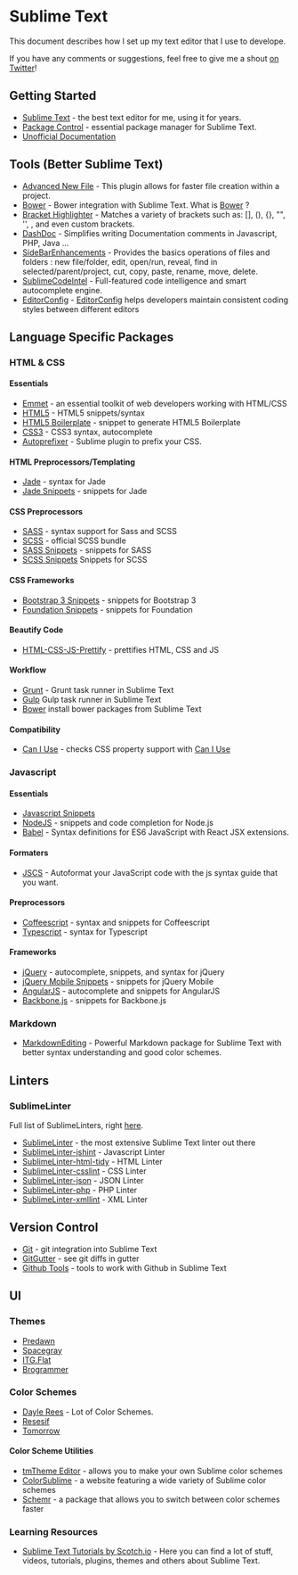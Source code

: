 # Sublime Text

This document describes how I set up my text editor that I use to develope.

If you have any comments or suggestions, feel free to give me a shout [on Twitter](https://twitter.com/crloscuesta)!

## Getting Started

- [Sublime Text](http://www.sublimetext.com/) - the best text editor for me, using it for years. 
- [Package Control](https://sublime.wbond.net/installation) - essential package manager for Sublime Text.
- [Unofficial Documentation](http://docs.sublimetext.info/en/latest/index.html)


## Tools (Better Sublime Text) 

- [Advanced New File](https://github.com/skuroda/Sublime-AdvancedNewFile) - This plugin allows for faster file creation within a project.
- [Bower](https://packagecontrol.io/packages/Bower) - Bower integration with Sublime Text. What is [Bower](http://bower.io) ? 
- [Bracket Highlighter](https://packagecontrol.io/packages/BracketHighlighter) - Matches a variety of brackets such as: [], (), {}, "", '', <tag></tag>, and even custom brackets.
- [DashDoc](https://packagecontrol.io/packages/DocBlockr) - Simplifies writing Documentation comments in Javascript, PHP, Java ...
- [SideBarEnhancements](https://packagecontrol.io/packages/SideBarEnhancements) - Provides the basics operations of files and folders : new file/folder, edit, open/run, reveal, find in selected/parent/project, cut, copy, paste, rename, move, delete.
- [SublimeCodeIntel](https://packagecontrol.io/packages/SublimeCodeIntel) - Full-featured code intelligence and smart autocomplete engine.
- [EditorConfig](https://packagecontrol.io/packages/EditorConfig) - [EditorConfig](http://editorconfig.org/) helps developers maintain consistent coding styles between different editors

## Language Specific Packages

### HTML & CSS

#### Essentials

- [Emmet](https://sublime.wbond.net/packages/Emmet) - an essential toolkit of web developers working with HTML/CSS
- [HTML5](https://sublime.wbond.net/packages/HTML5) - HTML5 snippets/syntax
- [HTML5 Boilerplate](https://sublime.wbond.net/packages/HTML%20Boilerplate) - snippet to generate HTML5 Boilerplate
- [CSS3](https://sublime.wbond.net/packages/CSS3) - CSS3 syntax, autocomplete
- [Autoprefixer](https://packagecontrol.io/packages/Autoprefixer) - Sublime plugin to prefix your CSS. 

#### HTML Preprocessors/Templating

- [Jade](https://sublime.wbond.net/packages/Jade) - syntax for Jade
- [Jade Snippets](https://sublime.wbond.net/packages/Jade%20Snippets) - snippets for Jade

#### CSS Preprocessors

- [SASS](https://sublime.wbond.net/packages/Sass) - syntax support for Sass and SCSS
- [SCSS](https://sublime.wbond.net/packages/SCSS) - official SCSS bundle
- [SASS Snippets](https://sublime.wbond.net/packages/SASS%20Snippets) - snippets for SASS
- [SCSS Snippets](https://sublime.wbond.net/packages/SCSS%20Snippets) Snippets for SCSS

#### CSS Frameworks

- [Bootstrap 3 Snippets](https://sublime.wbond.net/packages/Bootstrap%203%20Snippets) - snippets for Bootstrap 3
- [Foundation Snippets](https://sublime.wbond.net/packages/Foundation%20Snippets) - snippets for Foundation

#### Beautify Code

- [HTML-CSS-JS-Prettify](https://sublime.wbond.net/packages/HTML-CSS-JS%20Prettify) - prettifies HTML, CSS and JS


#### Workflow

- [Grunt](https://sublime.wbond.net/packages/Grunt) - Grunt task runner in Sublime Text
- [Gulp](https://sublime.wbond.net/packages/Gulp) Gulp task runner in Sublime Text
- [Bower](https://sublime.wbond.net/packages/Bower) install bower packages from Sublime Text

#### Compatibility

- [Can I Use](https://sublime.wbond.net/packages/Can%20I%20Use) - checks CSS property support with [Can I Use](http://caniuse.com/)

### Javascript

#### Essentials

- [Javascript Snippets](https://sublime.wbond.net/packages/JavaScript%20Snippets)
- [NodeJS](https://sublime.wbond.net/packages/Nodejs) - snippets and code completion for Node.js
- [Babel](https://packagecontrol.io/packages/Babel) - Syntax definitions for ES6 JavaScript with React JSX extensions.

#### Formaters

- [JSCS](https://packagecontrol.io/packages/JSCS-Formatter) - Autoformat your JavaScript code with the js syntax guide that you want.

#### Preprocessors

- [Coffeescript](https://sublime.wbond.net/packages/CoffeeScript) - syntax and snippets for Coffeescript
- [Typescript](https://sublime.wbond.net/packages/TypeScript) - syntax for Typescript

#### Frameworks

- [jQuery](https://sublime.wbond.net/packages/jQuery) - autocomplete, snippets, and syntax for jQuery
- [jQuery Mobile Snippets](https://sublime.wbond.net/packages/jQuery%20Mobile%20Snippets) - snippets for jQuery Mobile
- [AngularJS](https://sublime.wbond.net/packages/AngularJS) - autocomplete and snippets for AngularJS
- [Backbone.js](https://sublime.wbond.net/packages/Backbone.js) - snippets for Backbone.js

### Markdown

- [Markdown​Editing](https://packagecontrol.io/packages/MarkdownEditing) - Powerful Markdown package for Sublime Text with better syntax understanding and good color schemes.

## Linters

### SublimeLinter

Full list of SublimeLinters, right [here](https://sublime.wbond.net/browse/labels/SublimeLinter).

- [SublimeLinter](https://sublime.wbond.net/packages/SublimeLinter) - the most extensive Sublime Text linter out there
- [SublimeLinter-jshint](https://sublime.wbond.net/packages/SublimeLinter-jshint) - Javascript Linter
- [SublimeLinter-html-tidy](https://sublime.wbond.net/packages/SublimeLinter-html-tidy) - HTML Linter
- [SublimeLinter-csslint](https://sublime.wbond.net/packages/SublimeLinter-csslint) - CSS Linter
- [SublimeLinter-json](https://sublime.wbond.net/packages/SublimeLinter-json) - JSON Linter
- [SublimeLinter-php](https://sublime.wbond.net/packages/SublimeLinter-php) - PHP Linter
- [SublimeLinter-xmllint](https://sublime.wbond.net/packages/SublimeLinter-xmllint) - XML Linter

## Version Control

- [Git](https://sublime.wbond.net/packages/Git) - git integration into Sublime Text
- [GitGutter](https://sublime.wbond.net/packages/GitGutter) - see git diffs in gutter
- [Github Tools](https://sublime.wbond.net/packages/Github%20Tools) - tools to work with Github in Sublime Text

## UI 

### Themes

- [Predawn](https://sublime.wbond.net/packages/Predawn)
- [Spacegray](https://sublime.wbond.net/packages/Theme%20-%20Spacegray)
- [ITG.Flat](https://packagecontrol.io/packages/Theme%20-%20itg.flat)
- [Brogrammer](https://packagecontrol.io/packages/Theme%20-%20Brogrammer)

### Color Schemes

- [Dayle Rees](https://packagecontrol.io/packages/Dayle%20Rees%20Color%20Schemes) - Lot of Color Schemes.
- [Resesif](https://github.com/psiborg/Sublime-Packages/blob/master/Color%20Scheme%20-%20Dark/Resesif.tmTheme)
- [Tomorrow](https://sublime.wbond.net/packages/Tomorrow%20Color%20Schemes)

#### Color Scheme Utilities

- [tmTheme Editor](http://tmtheme-editor.herokuapp.com/) - allows you to make your own Sublime color schemes
- [ColorSublime](http://colorsublime.com/) - a website featuring a wide variety of Sublime color schemes
- [Schemr](https://sublime.wbond.net/packages/Schemr) - a package that allows you to switch between color schemes faster

### Learning Resources

- [Sublime Text Tutorials by Scotch.io](https://scotch.io/tag/sublime-text) - Here you can find a lot of stuff, videos, tutorials, plugins, themes and others about Sublime Text. 
